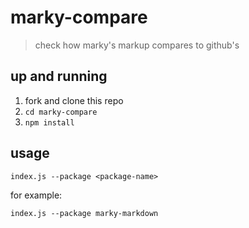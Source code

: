 # marky-compare
> check how marky's markup compares to github's

## up and running

1. fork and clone this repo
2. `cd marky-compare`
3. `npm install`

## usage

```
index.js --package <package-name>
```

for example:

```
index.js --package marky-markdown
```
